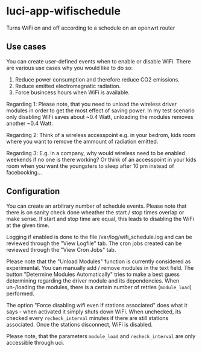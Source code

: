 # luci-app-wifischedule
Turns WiFi on and off according to a schedule on an openwrt router

## Use cases
You can create user-defined events when to enable or disable WiFi. 
There are various use cases why you would like to do so:

1. Reduce power consumption and therefore reduce CO2 emissions.
2. Reduce emitted electromagnatic radiation.
3. Force busincess hours when WiFi is available.

Regarding 1: Please note, that you need to unload the wireless driver modules in order to get the most effect of saving power.
In my test scenario only disabling WiFi saves about ~0.4 Watt, unloading the modules removes another ~0.4 Watt.

Regarding 2: Think of a wireless accesspoint e.g. in your bedrom, kids room where you want to remove the ammount of radiation emitted.

Regarding 3: E.g. in a company, why would wireless need to be enabled weekends if no one is there working? 
Or think of an accesspoint in your kids room when you want the youngsters to sleep after 10 pm instead of facebooking...

## Configuration
You can create an arbitrary number of schedule events. Please note that there is on sanity check done wheather the start / stop times overlap or make sense.
If start and stop time are equal, this leads to disabling the WiFi at the given time.

Logging if enabled is done to the file /var/log/wifi_schedule.log and can be reviewed through the "View Logfile" tab.
The cron jobs created can be reviewed through the "View Cron Jobs" tab.

Please note that the "Unload Modules" function is currently considered as experimental. You can manually add / remove modules in the text field.
The button "Determine Modules Automatically" tries to make a best guess determining regarding the driver module and its dependencies.
When un-/loading the modules, there is a certain number of retries (`module_load`) performed.

The option "Force disabling wifi even if stations associated" does what it says - when activated it simply shuts down WiFi.
When unchecked, its checked every `recheck_interval` minutes if there are still stations associated. Once the stations disconnect, WiFi is disabled.

Please note, that the parameters `module_load` and `recheck_interval` are only accessible through uci.
